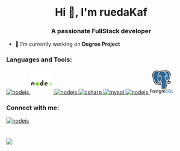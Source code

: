 
<!--
**JhanCarlosRueda-Camp us/** is a ✨ _special_ ✨   repository because its ` README.md` (this file ) appears on your GitHub profile.
 
Here are some ideas to get you  started:

- 🔭 I’m currently working on ...
 ...
- 👯 I’m looking to collaborate on ...
- 🤔 I’m looking for help with   ...
- 💬 Ask me about ...
- 📫 How to reach me: ...
- 😄 Pronouns: ...
- ⚡ Fun fact: ...
-->

<h1 align="center">Hi 👋, I'm ruedaKaf</h1>
<h3 align="center">A passionate FullStack developer</h3>

- 🔭 I’m currently working on **Degree Project**



### Languages and Tools:


<p align="left"> 

<a href="https://nodejs.org" target="_blank" rel="noreferrer"> 
<img src="https://www.vectorlogo.zone/logos/reactjs/reactjs-ar21.svg" alt="nodejs" width="60 " height="auto"/> </a>

 
<a href="https://nodejs.org" target="_blank" rel="noreferrer"> 
<img src="https://raw.githubusercontent.com/devicons/devicon/master/icons/nodejs/nodejs-original-wordmark.svg" alt="nodejs" width="60" height="auto"/> </a>

 <a href="https://nodejs.org" target="_blank" rel="noreferrer"> 
<img src="https://www.vectorlogo.zone/logos/dotnet/dotnet-vertical.svg" alt="nodejs" width="60" height="auto"/> </a>
 
<a href="" target="_blank" rel="noreferrer"> 
<img src="https://www.vectorlogo.zone/logos/javascript/javascript-vertical.svg" alt="csharp" width="65" height="auto"/> </a> 
 
<a href="https://www.mysql.com/" target="_blank" rel="noreferrer"> 
<img src="https://www.vectorlogo.zone/logos/mysql/mysql-official.svg" alt="mysql" width="65" height="auto"/> </a> 

<a href="https://nodejs.org" target="_blank" rel="noreferrer"> 
<img src="https://www.vectorlogo.zone/logos/mongodb/mongodb-ar21.svg" alt="nodejs" width="65" height="auto"/> </a> 

<a href="https://www.postgresql.org" target="_blank" rel="noreferrer"> 
<img src="https://raw.githubusercontent.com/devicons/devicon/master/icons/postgresql/postgresql-original-wordmark.svg" alt="postgresql" width="65" height="auto"/> </a> 
 
<!-- - 🌱 I’m currently learning -->
 

<!--<a href="" target="_blank" rel="noreferrer"> 
<img src="https://s3-alpha.figma.com/hub/file/2649946739/f6a7462a-0e1d-42d2-81aa-548a5dbce420-cover.png" alt="qwik" width="75" height="auto"/> </a> 
-->
</p>

### Connect with me:

<p align="left">
<a href="https://www.linkedin.com/in/ruedakaf/" target="_blank" rel="noreferrer"> 
<img src="https://www.vectorlogo.zone/logos/linkedin/linkedin-icon.svg" alt="nodejs" width="50" height="auto"/> </a>
</p>

<h1> </h1>
<img align="left" src="https://github-readme-stats.vercel.app/api?username=ruedaKaff&show_icons=true&theme=react"/> 

